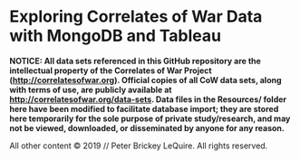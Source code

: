 # Exploring Correlates of War Data with MongoDB and Tableau

**NOTICE: All data sets referenced in this GitHub repository are the intellectual property of the Correlates of War Project (http://correlatesofwar.org). Official copies of all CoW data sets, along with terms of use, are publicly available at http://correlatesofwar.org/data-sets. Data files in the Resources/ folder here have been modified to facilitate database import; they are stored here temporarily for the sole purpose of private study/research, and may not be viewed, downloaded, or disseminated by anyone for any reason.**

All other content © 2019 // Peter Brickey LeQuire. All rights reserved.
